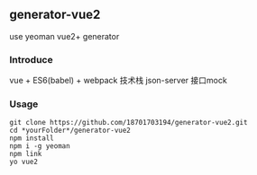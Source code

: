 ## generator-vue2
use yeoman
vue2+ generator


### Introduce
vue + ES6(babel) + webpack 技术栈
json-server 接口mock

### Usage
```
git clone https://github.com/18701703194/generator-vue2.git
cd *yourFolder*/generator-vue2
npm install
npm i -g yeoman
npm link
yo vue2
```